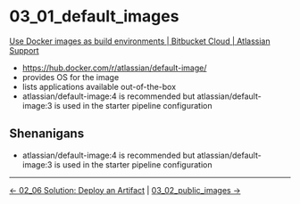 # 03_01_default_images


[Use Docker images as build environments | Bitbucket Cloud | Atlassian Support](https://support.atlassian.com/bitbucket-cloud/docs/use-docker-images-as-build-environments/)
- https://hub.docker.com/r/atlassian/default-image/
- provides OS for the image
- lists applications available out-of-the-box
- atlassian/default-image:4 is recommended but atlassian/default-image:3 is used in the starter pipeline configuration


## Shenanigans
- atlassian/default-image:4 is recommended but atlassian/default-image:3 is used in the starter pipeline configuration


<!-- FooterStart -->
---
[← 02_06 Solution: Deploy an Artifact](../../ch2_vars_artifacts/02_06_solution/README.md) | [03_02_public_images →](../03_02_public_images/README.md)
<!-- FooterEnd -->
